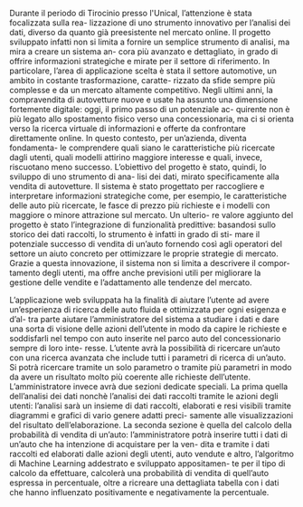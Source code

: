 Durante il periodo di Tirocinio presso l'Unical, l’attenzione è stata focalizzata sulla rea-
lizzazione di uno strumento innovativo per l’analisi dei dati, diverso da quanto
già preesistente nel mercato online. Il progetto sviluppato infatti non si limita
a fornire un semplice strumento di analisi, ma mira a creare un sistema an-
cora più avanzato e dettagliato, in grado di offrire informazioni strategiche e
mirate per il settore di riferimento. In particolare, l’area di applicazione scelta è
stata il settore automotive, un ambito in costante trasformazione, caratte-
rizzato da sfide sempre più complesse e da un mercato altamente competitivo.
Negli ultimi anni, la compravendita di autovetture nuove e usate ha assunto
una dimensione fortemente digitale: oggi, il primo passo di un potenziale ac-
quirente non è più legato allo spostamento fisico verso una concessionaria, ma
ci si orienta verso la ricerca virtuale di informazioni e offerte da confrontare
direttamente online. In questo contesto, per un’azienda, diventa fondamenta-
le comprendere quali siano le caratteristiche più ricercate dagli utenti, quali
modelli attirino maggiore interesse e quali, invece, riscuotano meno successo.
L’obiettivo del progetto è stato, quindi, lo sviluppo di uno strumento di ana-
lisi dei dati, mirato specificamente alla vendita di autovetture. Il sistema è
stato progettato per raccogliere e interpretare informazioni strategiche come,
per esempio, le caratteristiche delle auto più ricercate, le fasce di prezzo più
richieste e i modelli con maggiore o minore attrazione sul mercato. Un ulterio-
re valore aggiunto del progetto è stato l’integrazione di funzionalità predittive:
basandosi sullo storico dei dati raccolti, lo strumento è infatti in grado di sti-
mare il potenziale successo di vendita di un’auto fornendo così agli operatori
del settore un aiuto concreto per ottimizzare le proprie strategie di mercato.
Grazie a questa innovazione, il sistema non si limita a descrivere il compor-
tamento degli utenti, ma offre anche previsioni utili per migliorare la gestione
delle vendite e l’adattamento alle tendenze del mercato.

L’applicazione web sviluppata ha la finalità di aiutare l’utente ad avere
un’esperienza di ricerca delle auto fluida e ottimizzata per ogni esigenza e d’al-
tra parte aiutare l’amministratore del sistema a studiare i dati e dare una sorta
di visione delle azioni dell’utente in modo da capire le richieste e soddisfarli nel
tempo con auto inserite nel parco auto del concessionario sempre di loro inte-
resse. L’utente avrà la possibilità di ricercare un’auto con una ricerca avanzata
che include tutti i parametri di ricerca di un’auto. Si potrà ricercare tramite
un solo parametro o tramite più parametri in modo da avere un risultato molto
più coerente alle richieste dell’utente. L’amministratore invece avrà due sezioni
dedicate speciali. La prima quella dell’analisi dei dati nonchè l’analisi dei dati
raccolti tramite le azioni degli utenti: l’analisi sarà un insieme di dati raccolti,
elaborati e resi visibili tramite diagrammi e grafici di vario genere adatti preci-
samente alle visualizzazioni del risultato dell’elaborazione. La seconda sezione
è quella del calcolo della probabilità di vendita di un’auto: l’amministratore
potrà inserire tutti i dati di un’auto che ha intenzione di acquistare per la ven-
dita e tramite i dati raccolti ed elaborati dalle azioni degli utenti, auto vendute
e altro, l’algoritmo di Machine Learning addestrato e sviluppato appositamen-
te per il tipo di calcolo da effettuare, calcolerà una probabilità di vendita di
quell’auto espressa in percentuale, oltre a ricreare una dettagliata tabella con
i dati che hanno influenzato positivamente e negativamente la percentuale.
